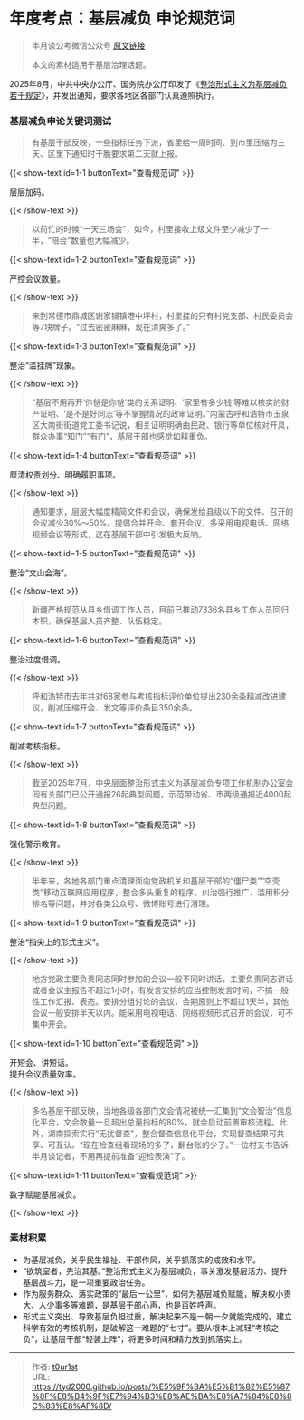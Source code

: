 # 年度考点：基层减负 申论规范词


> 半月谈公考微信公众号 [原文链接](https://mp.weixin.qq.com/s/hg2XeWwJ4mjAhDzRfjqPqw)
>
> 本文的素材适用于基层治理话题。

2025年8月，中共中央办公厅、国务院办公厅印发了《[整治形式主义为基层减负若干规定](https://www.gov.cn/zhengce/202508/content_7035438.htm)》，并发出通知，要求各地区各部门认真遵照执行。

### 基层减负申论关键词测试

> 有基层干部反映，一些指标任务下派，省里给一周时间、到市里压缩为三天、区里下通知时干脆要求第二天就上报。

{{< show-text id=1-1 buttonText="查看规范词" >}}

层层加码。

{{< /show-text >}}

> 以前忙的时候“一天三场会”，如今，村里接收上级文件至少减少了一半，“陪会”数量也大幅减少。

{{< show-text id=1-2 buttonText="查看规范词" >}}

严控会议数量。

{{< /show-text >}}

> 来到常德市鼎城区谢家铺镇港中坪村，村里挂的只有村党支部、村民委员会等7块牌子。“过去密密麻麻，现在清爽多了。”

{{< show-text id=1-3 buttonText="查看规范词" >}}

整治“滥挂牌”现象。

{{< /show-text >}}

> “基层不用再开‘你爸是你爸’类的关系证明、‘家里有多少钱’等难以核实的财产证明、‘是不是好同志’等不掌握情况的政审证明。”内蒙古呼和浩特市玉泉区大南街街道党工委书记说，相关证明明确由民政、银行等单位核对开具，群众办事“知门”“有门”，基层干部也感觉如释重负。

{{< show-text id=1-4 buttonText="查看规范词" >}}

厘清权责划分、明确履职事项。

{{< /show-text >}}

> 通知要求，层层大幅度精简文件和会议，确保发给县级以下的文件、召开的会议减少30%～50%。提倡合并开会、套开会议，多采用电视电话、网络视频会议等形式，这在基层干部中引发极大反响。

{{< show-text id=1-5 buttonText="查看规范词" >}}

整治“文山会海”。

{{< /show-text >}}

> 新疆严格规范从县乡借调工作人员，目前已推动7336名县乡工作人员回归本职，确保基层人员齐整、队伍稳定。

{{< show-text id=1-6 buttonText="查看规范词" >}}

整治过度借调。

{{< /show-text >}}

> 呼和浩特市去年共对68家参与考核指标评价单位提出230余条精减改进建议，削减压缩开会、发文等评价条目350余条。

{{< show-text id=1-7 buttonText="查看规范词" >}}

削减考核指标。

{{< /show-text >}}

> 截至2025年7月，中央层面整治形式主义为基层减负专项工作机制办公室会同有关部门已公开通报26起典型问题，示范带动省、市两级通报近4000起典型问题。

{{< show-text id=1-8 buttonText="查看规范词" >}}

强化警示教育。

{{< /show-text >}}

> 半年来，各地各部门重点清理面向党政机关和基层干部的“僵尸类”“空壳类”移动互联网应用程序，整合多头重复的程序，纠治强行推广、滥用积分排名等问题，并对各类公众号、微博账号进行清理。

{{< show-text id=1-9 buttonText="查看规范词" >}}

整治“指尖上的形式主义”。

{{< /show-text >}}

> 地方党政主要负责同志同时参加的会议一般不同时讲话，主要负责同志讲话或者会议主报告不超过1小时，有发言安排的应当控制发言时间，不搞一般性工作汇报、表态。安排分组讨论的会议，会期原则上不超过1天半，其他会议一般安排半天以内。能采用电视电话、网络视频形式召开的会议，可不集中开会。

{{< show-text id=1-10 buttonText="查看规范词" >}}

开短会、讲短话。<br>提升会议质量效率。

{{< /show-text >}}

> 多名基层干部反映，当地各级各部门文会情况被统一汇集到“文会智治”信息化平台，文会数量一旦超出总量指标的80%，就会启动前置审核流程。此外，湖南探索实行“无扰督查”，整合督查信息化平台，实现督查结果可共享、可互认。“现在检查组看现场的多了，翻台账的少了。”一位村支书告诉半月谈记者，不用再提前准备“迎检表演”了。

{{< show-text id=1-11 buttonText="查看规范词" >}}

数字赋能基层减负。

{{< /show-text >}}

### 素材积累

- 为基层减负，关乎民生福祉、干部作风，关乎抓落实的成效和水平。
- “欲筑室者，先治其基。”整治形式主义为基层减负，事关激发基层活力、提升基层战斗力，是一项重要政治任务。
- 作为服务群众、落实政策的“最后一公里”，如何为基层减负赋能，解决权小责大、人少事多等难题，是基层干部心声，也是百姓呼声。
- 形式主义突出、导致基层负担过重，解决起来不是一朝一夕就能完成的。建立科学有效的考核机制，是破解这一难题的“七寸”。要从根本上减轻“考核之负”，让基层干部“轻装上阵”，将更多时间和精力放到抓落实上。

---

> 作者: [t0ur1st](https://github.com/tyd2000)  
> URL: https://tyd2000.github.io/posts/%E5%9F%BA%E5%B1%82%E5%87%8F%E8%B4%9F%E7%94%B3%E8%AE%BA%E8%A7%84%E8%8C%83%E8%AF%8D/  

